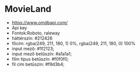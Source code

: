 # MovieLand
- https://www.omdbapi.com/
- Api key
- Fontok:Roboto, raleway
- háttérszín: #212426
- főcím: rgba(249, 211, 180, 1) 0%,
    rgba(249, 211, 180, 0) 100%
- input mező: #1f2123;
- input mező betűszín: #a1a1a1;
- film típus betűszín: #f0f0f0;
- fil cím betűszín: #f9d3b4;
  
